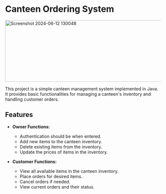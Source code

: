 # Canteen Ordering System

<img src="https://github.com/Riddhi-1510/CanteenOrderingSystem/assets/122283883/db1de6a7-44e7-4895-9750-c903ce750821" alt="Screenshot 2024-06-12 130048" width="700" height="200">


This project is a simple canteen management system implemented in Java. It provides basic functionalities for managing a canteen's inventory and handling customer orders.

## Features

- **Owner Functions:**
  - Authentication should be when entered. 
  - Add new items to the canteen inventory.
  - Delete existing items from the inventory.
  - Update the prices of items in the inventory.

- **Customer Functions:**
  - View all available items in the canteen inventory.
  - Place orders for desired items.
  - Cancel orders if needed.
  - View current orders and their status.


